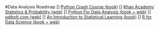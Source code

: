 #Data Analysis Roadmap
[] [Python Crash Course (book)](https://nostarch.com/python-crash-course-3rd-edition)
[] [Khan Academy Statistics & Probability (web)](https://www.khanacademy.org/math/statistics-probability)
[] [Python For Data Analysis (book + web)](https://wesmckinney.com/book/)
[] [sqlbolt.com (web)](https://sqlbolt.com/)
[] [An Introduction to Statistical Learning (book)](https://www.statlearning.com/)
[] [R for Data Science (book + web)](https://r4ds.hadley.nz/)
